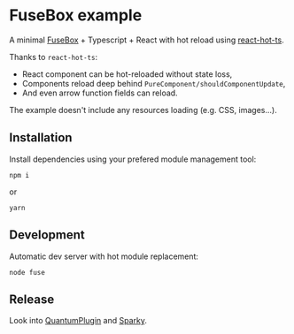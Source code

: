 # FuseBox example

A minimal [FuseBox][1] + Typescript + React with hot reload using [react-hot-ts][2].

Thanks to `react-hot-ts`:

- React component can be hot-reloaded without state loss,
- Components reload deep behind `PureComponent/shouldComponentUpdate`,
- And even arrow function fields can reload.

The example doesn't include any resources loading (e.g. CSS, images...).

[1]: https://fuse-box.org/
[2]: https://github.com/elsassph/react-hot-ts

## Installation

Install dependencies using your prefered module management tool:

```
npm i
```
or
```
yarn
```

## Development

Automatic dev server with hot module replacement:

```
node fuse
```

## Release

Look into [QuantumPlugin][1] and [Sparky][2].

[1]: https://fuse-box.org/docs/production-builds/quantum
[2]: https://fuse-box.org/docs/task-runner/getting-started-with-sparky
